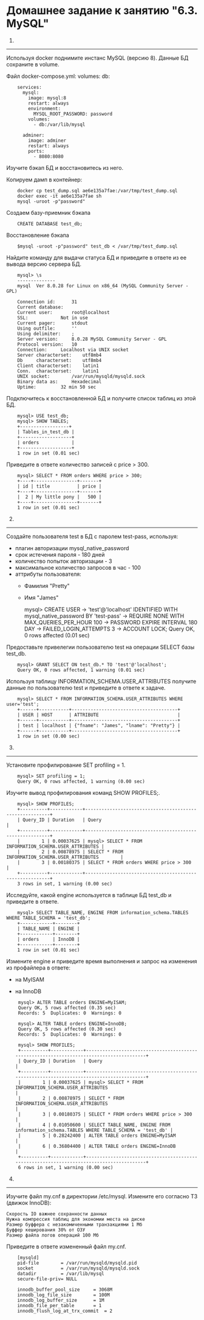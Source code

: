Домашнее задание к занятию "6.3. MySQL"
===

1.
---

 Используя docker поднимите инстанс MySQL (версию 8). Данные БД сохраните в volume.

Файл docker-compose.yml:
		volumes:
		  db:

		services:
		  mysql:
		    image: mysql:8
		    restart: always
		    environment:
		      MYSQL_ROOT_PASSWORD: password
		    volumes:
		      - db:/var/lib/mysql

		  adminer:
		    image: adminer
		    restart: always
		    ports:
		      - 8080:8080

Изучите бэкап БД и восстановитесь из него.

Копируем дамп в контейнер:

		docker cp test_dump.sql ae6e135a7fae:/var/tmp/test_dump.sql
		docker exec -it ae6e135a7fae sh
		mysql -uroot -p"password"

Создаем базу-приемник бэкапа

		CREATE DATABASE test_db;

Восстановление бэкапа

		$mysql -uroot -p"password" test_db < /var/tmp/test_dump.sql

 Найдите команду для выдачи статуса БД и приведите в ответе из ее вывода версию сервера БД.

		mysql> \s
		--------------
		mysql  Ver 8.0.28 for Linux on x86_64 (MySQL Community Server - GPL)
		
		Connection id:		31
		Current database:
		Current user:		root@localhost
		SSL:			Not in use
		Current pager:		stdout
		Using outfile:		''
		Using delimiter:	;
		Server version:		8.0.28 MySQL Community Server - GPL
		Protocol version:	10
		Connection:		Localhost via UNIX socket
		Server characterset:	utf8mb4
		Db     characterset:	utf8mb4
		Client characterset:	latin1
		Conn.  characterset:	latin1
		UNIX socket:		/var/run/mysqld/mysqld.sock
		Binary data as:		Hexadecimal
		Uptime:			32 min 50 sec

Подключитесь к восстановленной БД и получите список таблиц из этой БД.

		mysql> USE test_db;
		mysql> SHOW TABLES;
		+------------------+
		| Tables_in_test_db |
		+-------------------+
		| orders            |
		+-------------------+
		1 row in set (0.01 sec)

Приведите в ответе количество записей с price > 300.

		mysql> SELECT * FROM orders WHERE price > 300;
		+----+----------------+-------+
		| id | title          | price |
		+----+----------------+-------+
		|  2 | My little pony |   500 |
		+----+----------------+-------+
		1 row in set (0.01 sec)

2.
---

Создайте пользователя test в БД c паролем test-pass, используя:
 - плагин авторизации mysql_native_password
 - срок истечения пароля - 180 дней
 - количество попыток авторизации - 3
 - максимальное количество запросов в час - 100
 - аттрибуты пользователя:
   - Фамилия "Pretty"
   - Имя "James"

		mysql> CREATE USER
		    ->   'test'@'localhost' IDENTIFIED WITH mysql_native_password BY 'test-pass'
		    ->   REQUIRE NONE WITH MAX_QUERIES_PER_HOUR 100
		    ->   PASSWORD EXPIRE INTERVAL 180 DAY
		    ->   FAILED_LOGIN_ATTEMPTS 3
		    ->   ACCOUNT LOCK;
		Query OK, 0 rows affected (0.01 sec)

Предоставьте привелегии пользователю test на операции SELECT базы test_db.

		mysql> GRANT SELECT ON test_db.* TO 'test'@'localhost';
		Query OK, 0 rows affected, 1 warning (0.01 sec)

Используя таблицу INFORMATION_SCHEMA.USER_ATTRIBUTES получите данные по пользователю test и приведите в ответе к задаче.

		mysql> SELECT * FROM INFORMATION_SCHEMA.USER_ATTRIBUTES WHERE user='test';
		+------+-----------+---------------------------------------+
		| USER | HOST      | ATTRIBUTE                             |
		+------+-----------+---------------------------------------+
		| test | localhost | {"fname": "James", "lname": "Pretty"} |
		+------+-----------+---------------------------------------+
		1 row in set (0.00 sec)

3.
---

Установите профилирование SET profiling = 1.

		mysql> SET profiling = 1;
		Query OK, 0 rows affected, 1 warning (0.00 sec)

Изучите вывод профилирования команд SHOW PROFILES;.

		mysql> SHOW PROFILES;
		+----------+------------+---------------------------------------------------------+
		| Query_ID | Duration   | Query                                                   |
		+----------+------------+---------------------------------------------------------+
		|        1 | 0.00037625 | mysql> SELECT * FROM INFORMATION_SCHEMA.USER_ATTRIBUTES |
		|        2 | 0.00878975 | SELECT * FROM INFORMATION_SCHEMA.USER_ATTRIBUTES        |
		|        3 | 0.00180375 | SELECT * FROM orders WHERE price > 300                  |
		+----------+------------+---------------------------------------------------------+
		3 rows in set, 1 warning (0.00 sec)

Исследуйте, какой engine используется в таблице БД test_db и приведите в ответе.

		mysql> SELECT TABLE_NAME, ENGINE FROM information_schema.TABLES WHERE TABLE_SCHEMA = 'test_db';
		+------------+--------+
		| TABLE_NAME | ENGINE |
		+------------+--------+
		| orders     | InnoDB |
		+------------+--------+
		1 row in set (0.01 sec)

Измените engine и приведите время выполнения и запрос на изменения из профайлера в ответе:
 - на MyISAM
 - на InnoDB

		mysql> ALTER TABLE orders ENGINE=MyISAM;
		Query OK, 5 rows affected (0.35 sec)
		Records: 5  Duplicates: 0  Warnings: 0

		mysql> ALTER TABLE orders ENGINE=InnoDB;
		Query OK, 5 rows affected (0.30 sec)
		Records: 5  Duplicates: 0  Warnings: 0

		mysql> SHOW PROFILES;
		+----------+------------+-----------------------------------------------------------------------------------------+
		| Query_ID | Duration   | Query                                                                                   |
		+----------+------------+-----------------------------------------------------------------------------------------+
		|        1 | 0.00037625 | mysql> SELECT * FROM INFORMATION_SCHEMA.USER_ATTRIBUTES                                 |
		|        2 | 0.00878975 | SELECT * FROM INFORMATION_SCHEMA.USER_ATTRIBUTES                                        |
		|        3 | 0.00180375 | SELECT * FROM orders WHERE price > 300                                                  |
		|        4 | 0.01050600 | SELECT TABLE_NAME, ENGINE FROM information_schema.TABLES WHERE TABLE_SCHEMA = 'test_db' |
		|        5 | 0.28242400 | ALTER TABLE orders ENGINE=MyISAM                                                        |
		|        6 | 0.36804400 | ALTER TABLE orders ENGINE=InnoDB                                                        |
		+----------+------------+-----------------------------------------------------------------------------------------+
		6 rows in set, 1 warning (0.00 sec)

4.
---

Изучите файл my.cnf в директории /etc/mysql. Измените его согласно ТЗ (движок InnoDB):

    Скорость IO важнее сохранности данных
    Нужна компрессия таблиц для экономии места на диске
    Размер буффера с незакомиченными транзакциями 1 Мб
    Буффер кеширования 30% от ОЗУ
    Размер файла логов операций 100 Мб

Приведите в ответе измененный файл my.cnf.

		[mysqld]
		pid-file        = /var/run/mysqld/mysqld.pid
		socket          = /var/run/mysqld/mysqld.sock
		datadir         = /var/lib/mysql
		secure-file-priv= NULL

		innodb_buffer_pool_size     = 3068M
		innodb_log_file_size        = 100M
		innodb_log_buffer_size      = 1M
		innodb_file_per_table       = 1
		innodb_flush_log_at_trx_commit  = 2
